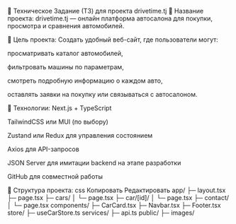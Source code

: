 📝 Техническое Задание (ТЗ) для проекта drivetime.tj
📌 Название проекта:
drivetime.tj — онлайн платформа автосалона для покупки, просмотра и сравнения автомобилей.

🎯 Цель проекта:
Создать удобный веб-сайт, где пользователи могут:

просматривать каталог автомобилей,

фильтровать машины по параметрам,

смотреть подробную информацию о каждом авто,

оставлять заявки на покупку или связываться с автосалоном.

🧱 Технологии:
Next.js + TypeScript

TailwindCSS или MUI (по выбору)

Zustand или Redux для управления состоянием

Axios для API-запросов

JSON Server для имитации backend на этапе разработки

GitHub для совместной работы

📁 Структура проекта:
css
Копировать
Редактировать
app/
├─ layout.tsx
├─ page.tsx
├─ cars/
│  └─ page.tsx
├─ car/[id]/
│  └─ page.tsx
├─ contact/
│  └─ page.tsx
components/
├─ CarCard.tsx
├─ Navbar.tsx
├─ Footer.tsx
store/
├─ useCarStore.ts
services/
├─ api.ts
public/
├─ images/
